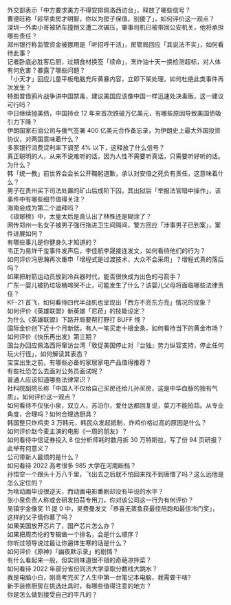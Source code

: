 外交部表示「中方要求美方不得安排佩洛西访台」，释放了哪些信号？  
曹德旺称「趁早卖房才明智，你以为房子保值，别傻了」，如何评价这一观点？  
深圳一外卖小哥被轿车撞倒又遭二次碾压，肇事司机已被带回公安机关，他将承担哪些责任？  
郑州银行称监管资金被挪用是「听招呼干活」，房管局回应「其说法不实」，如何看待此事？  
记者卧底必胜客后厨，过期食材换签「续命」，烹炸油十天一换检测超标，对人体有何危害？暴露了哪些问题？  
「小天才」回应儿童平板电脑充斥黄暴内容，立即下架处理，如何杜绝此类事件再次发生？  
特朗普借鸦片战争讲中国禁毒，建议美国应该像中国一样迅速处决毒贩，这一建议可行吗？  
中日继续抛美债，中国持仓 12 年来首次跌破万亿美元，有哪些原因导致美国债吸引力下降？  
伊朗国家石油公司与俄气签署 400 亿美元合作备忘录，为伊朗史上最大外国投资协议，对两国意味着什么？  
多家银行消费贷利率下调至 4% 以下，这释放了什么信号？  
真正聪明的人，从来不说难听的话，因为人性不需要听真话，只需要听好听的话。为什么？  
韩「统一教」前世界会会长公开鞠躬道歉，承认对安倍之死负有责任，这意味着什么？  
男子在贵州买下司法处置的矿山后成阶下囚，其出狱后「举报法官暗中操作」，该事件中有哪些细节值得关注？  
海南会成为第二个迪拜吗？  
《琅琊榜》中，太皇太后是真认出了林殊还是糊涂了？  
网传郑州一名女子被男子强行拖进卫生间隔间，警方回应「涉事男子已到案」，案件进展如何？  
有哪些事儿是你健身久才知道的？  
韦正为易烊千玺事件发声后，李佳航李晟接连发文，如何看待他们的行为？  
如何评价冯思瀚再次重申「增程式是过渡技术，大众不会采用」？增程式真的落后吗？  
如果把射箭运动员放到冷兵器时代，能否很快成为出色的弓箭手？  
广东一婴儿被扔垃圾桶啼哭不止，可能发生了什么？该婴儿父母将面临哪些法律责任？  
KF-21 首飞，如何看待四代半战机也呈现出「西方不亮东方亮」情况的现象？  
如何评价《英雄联盟》新英雄「尼菈」的技能设定？  
为什么《英雄联盟》下路开局要帮打野打 BUFF 怪？  
国际金价创下近十个月新低，有人一笔买走十根金条，如何看待当下的黄金市场？  
如何评价《快乐再出发》第三期？  
国台办回应佩洛西将窜访台湾「敦促美国停止对『台独』势力纵容支持，停止任何玩火行径」，如何解读其表态？  
宝宝出生之前，有哪些必备的家居家电产品值得推荐？  
有些社恐怎么去面对公务员面试呢？  
普通人应该知道哪些法律常识？  
社科院副院长称「中国人不仅给自己买房还给儿孙买房，这是中华血脉的独有气质」，如何评价这一观点？  
如何看待不仅张小泉，双立人，苏泊尔，爱仕达都回复说，菜刀不能拍蒜。从专业角度，合理吗？如何合理选厨具？  
韩国整只炸鸡卖 3 万韩元，韩民众发起抵制，炸鸡价格过高的原因是什么？  
如何评价赵今麦主演的电影《一周的朋友》？  
如何看待中信证券投入 8 位分析师耗时数月拆 30 万特斯拉，写了份 94 页研报？ 此举有何意义？  
公司带新人最烦的是什么？  
如何看待 2022 高考很多 985 大学在河南断档？  
孙悟空一个跟头十万八千里，飞出去之后就不怕回来找不到唐僧了吗？这么远他是怎么定位的？  
为啥动画毕设很逆天，而动画电影番剧却没有毕设的水平？  
张小泉负责人称或会研发拍蒜专用刀，你对该公司这一行为有何评价？  
吴镇宇金像奖 11 提 0 中，吴费曼发文「恭喜无蒸鱼获最佳陪跑和最佳冷门奖」，这样的父子情你慕了吗？  
如果美国放开芯片了，国产芯片怎么办？  
如果把周杰伦的专辑做一个排名，会是什么顺序？  
你听过领导说过最让你遍体生寒的话是什么？  
如何评价《原神》「幽夜默示录」的剧情？  
有什么看起来一般，但实则味道很不错的奇葩凉拌菜？  
如何看待 2022 年部分省份同济大学录取分数线大跳水？  
我是电脑小白，刚高考完买了人生中第一台笔记本电脑，我需要干啥?  
新手装修厨房在挑选灶具时，有哪些值得注意的地方？  
你是怎么做到接受自己的平凡的？  
